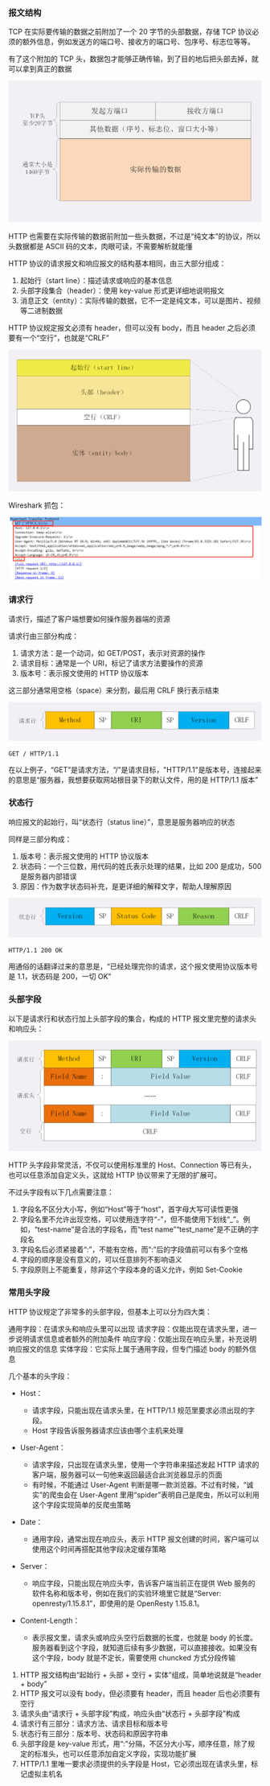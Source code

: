 ### 报文结构

TCP 在实际要传输的数据之前附加了一个 20 字节的头部数据，存储 TCP 协议必须的额外信息，例如发送方的端口号、接收方的端口号、包序号、标志位等等。

有了这个附加的 TCP 头，数据包才能够正确传输，到了目的地后把头部去掉，就可以拿到真正的数据

![img_7.png](img_7.png)

HTTP 也需要在实际传输的数据前附加一些头数据，不过是“纯文本”的协议，所以头数据都是 ASCII 码的文本，肉眼可读，不需要解析就能懂

HTTP 协议的请求报文和响应报文的结构基本相同，由三大部分组成：

1. 起始行（start line）：描述请求或响应的基本信息
2. 头部字段集合（header）：使用 key-value 形式更详细地说明报文
3. 消息正文（entity）：实际传输的数据，它不一定是纯文本，可以是图片、视频等二进制数据

HTTP 协议规定报文必须有 header，但可以没有 body，而且 header 之后必须要有一个“空行”，也就是“CRLF”

![img_8.png](img_8.png)

Wireshark 抓包：

![img_9.png](img_9.png)


### 请求行

请求行，描述了客户端想要如何操作服务器端的资源

请求行由三部分构成：

1. 请求方法：是一个动词，如 GET/POST，表示对资源的操作
2. 请求目标：通常是一个 URI，标记了请求方法要操作的资源
3. 版本号：表示报文使用的 HTTP 协议版本

这三部分通常用空格（space）来分割，最后用 CRLF 换行表示结束

![img_10.png](img_10.png)

```
GET / HTTP/1.1
```

在以上例子，“GET”是请求方法，“/”是请求目标，"HTTP/1.1"是版本号，连接起来的意思是“服务器，我想要获取网站根目录下的默认文件，用的是 HTTP/1.1 版本”

### 状态行

响应报文的起始行，叫“状态行（status line）”，意思是服务器响应的状态

同样是三部分构成：

1. 版本号：表示报文使用的 HTTP 协议版本
2. 状态码：一个三位数，用代码的姓氏表示处理的结果，比如 200 是成功，500 是服务器内部错误
3. 原因：作为数字状态码补充，是更详细的解释文字，帮助人理解原因

![img_11.png](img_11.png)

```
HTTP/1.1 200 OK
```

用通俗的话翻译过来的意思是，“已经处理完你的请求，这个报文使用协议版本号是 1.1，状态码是 200，一切 OK”

### 头部字段

以下是请求行和状态行加上头部字段的集合，构成的 HTTP 报文里完整的请求头和响应头：

![img_12.png](img_12.png)

HTTP 头字段非常灵活，不仅可以使用标准里的 Host、Connection 等已有头，也可以任意添加自定义头，这就给 HTTP 协议带来了无限的扩展可。

不过头字段有以下几点需要注意：

1. 字段名不区分大小写，例如“Host”等于“host”，首字母大写可读性更强
2. 字段名里不允许出现空格，可以使用连字符“-”，但不能使用下划线“_”。例如，“test-name”是合法的字段名，而“test name”“test_name”是不正确的字段名
3. 字段名后必须紧接着“:”，不能有空格，而“:”后的字段值前可以有多个空格
4. 字段的顺序是没有意义的，可以任意排列不影响语义
5. 字段原则上不能重复，除非这个字段本身的语义允许，例如 Set-Cookie

### 常用头字段

HTTP 协议规定了非常多的头部字段，但基本上可以分为四大类：

通用字段：在请求头和响应头里可以出现
请求字段：仅能出现在请求头里，进一步说明请求信息或者额外的附加条件
响应字段：仅能出现在响应头里，补充说明响应报文的信息
实体字段：它实际上属于通用字段，但专门描述 body 的额外信息

几个基本的头字段：

* Host： 
  * 请求字段，只能出现在请求头里，在 HTTP/1.1 规范里要求必须出现的字段。
  * Host 字段告诉服务器请求应该由哪个主机来处理

* User-Agent： 
  * 请求字段，只出现在请求头里，使用一个字符串来描述发起 HTTP 请求的客户端，服务器可以一句他来返回最适合此浏览器显示的页面 
  * 有时候，不能通过 User-Agent 判断是哪一款浏览器。不过有时候，“诚实”的爬虫会在 User-Agent 里用“spider”表明自己是爬虫，所以可以利用这个字段实现简单的反爬虫策略

* Date： 
  * 通用字段，通常出现在响应头，表示 HTTP 报文创建的时间，客户端可以使用这个时间再搭配其他字段决定缓存策略

* Server： 
  * 响应字段，只能出现在响应头李，告诉客户端当前正在提供 Web 服务的软件名称和版本号，例如在我们的实验环境里它就是“Server: openresty/1.15.8.1”，即使用的是 OpenResty 1.15.8.1。

* Content-Length： 
  * 表示报文里，请求头或响应头空行后数据的长度，也就是 body 的长度。服务器看到这个字段，就知道后续有多少数据，可以直接接收。如果没有这个字段，body 就是不定长，需要使用 chuncked 方式分段传输

1. HTTP 报文结构由“起始行 + 头部 + 空行 + 实体”组成，简单地说就是“header + body”
2. HTTP 报文可以没有 body，但必须要有 header，而且 header 后也必须要有空行
3. 请求头由“请求行 + 头部字段”构成，响应头由“状态行 + 头部字段”构成
4. 请求行有三部分：请求方法、请求目标和版本号
5. 状态行有三部分：版本号、状态码和原因字符串
6. 头部字段是 key-value 形式，用“:”分隔，不区分大小写，顺序任意，除了规定的标准头，也可以任意添加自定义字段，实现功能扩展
7. HTTP/1.1 里唯一要求必须提供的头字段是 Host，它必须出现在请求头里，标记虚拟主机名



